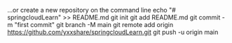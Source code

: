 …or create a new repository on the command line
echo "# springcloudLearn" >> README.md
git init
git add README.md
git commit -m "first commit"
git branch -M main
git remote add origin https://github.com/yxxshare/springcloudLearn.git
git push -u origin main
